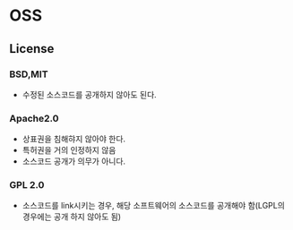 # OSS

## License

### BSD,MIT

- 수정된 소스코드를 공개하지 않아도 된다.

### Apache2.0

- 상표권을 침해햐지 않아야 한다.
- 특허권을 거의 인정하지 않음
- 소스코드 공개가 의무가 아니다.

### GPL 2.0

- 소스코드를 link시키는 경우, 해당 소프트웨어의 소스코드를 공개해야 함(LGPL의 경우에는 공개 하지 않아도 됨)
